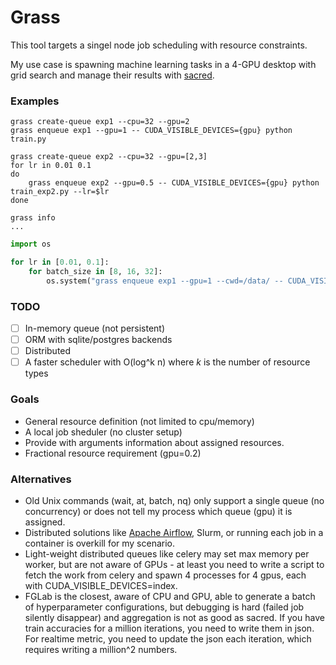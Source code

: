 # Grass

This tool targets a singel node job scheduling with resource constraints.

My use case is spawning machine learning tasks in a 4-GPU desktop with grid search and manage their results with [sacred]().

### Examples
```
grass create-queue exp1 --cpu=32 --gpu=2
grass enqueue exp1 --gpu=1 -- CUDA_VISIBLE_DEVICES={gpu} python train.py

grass create-queue exp2 --cpu=32 --gpu=[2,3]
for lr in 0.01 0.1
do
    grass enqueue exp2 --gpu=0.5 -- CUDA_VISIBLE_DEVICES={gpu} python train_exp2.py --lr=$lr
done

grass info
...
```

```py
import os

for lr in [0.01, 0.1]:
    for batch_size in [8, 16, 32]:
        os.system("grass enqueue exp1 --gpu=1 --cwd=/data/ -- CUDA_VISIBLE_DEVICES={gpu} python train.py")
```

### TODO
- [ ] In-memory queue (not persistent)
- [ ] ORM with sqlite/postgres backends
- [ ] Distributed
- [ ] A faster scheduler with O(log^k n) where $k$ is the number of resource types

### Goals
- General resource definition (not limited to cpu/memory)
- A local job sheduler (no cluster setup)
- Provide with arguments information about assigned resources.
- Fractional resource requirement (gpu=0.2)

### Alternatives
- Old Unix commands (wait, at, batch, nq) only support a single queue (no concurrency) or does not tell my process which queue (gpu) it is assigned.
- Distributed solutions like [Apache Airflow](), Slurm, or running each job in a container is overkill for my scenario.
- Light-weight distributed queues like celery may set max memory per worker, but are not aware of GPUs - at least you need to write a script to fetch the work from celery and spawn 4 processes for 4 gpus, each with CUDA_VISIBLE_DEVICES=index.
- FGLab is the closest, aware of CPU and GPU, able to generate a batch of hyperparameter configurations, but debugging is hard (failed job silently disappear) and aggregation is not as good as sacred. If you have train accuracies for a million iterations, you need to write them in json. For realtime metric, you need to update the json each iteration, which requires writing a million^2 numbers.
